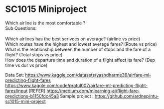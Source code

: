 # SC1015 Miniproject
Which airline is the most comfortable ?
<br> Sub Questions:  
<br>Which airlines has the best serivces on average? (airline vs price)
<br>Which routes have the highest and lowest average fares? (Route vs price)
<br>What is the relationship between the number of stops and the fare of a flight? (Total stops vs price)
<br>How does the departure time and duration of a flight affect its fare? (Dep time vs dur vs price)

Data Set: https://www.kaggle.com/datasets/yashdharme36/airfare-ml-predicting-flight-fares
<br> https://www.kaggle.com/code/pratul007/airfare-ml-predicting-flight-fares/input
[REFER] https://medium.com/mlearning-ai/flight-fare-predictions-b1150fdc45a3
Sample project : https://github.com/ardnep/ntu-sc1015-mini-project
